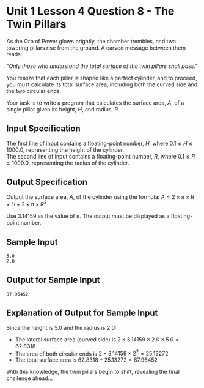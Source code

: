 # Unit 1 Lesson 4 Question 8 - The Twin Pillars  

As the Orb of Power glows brightly, the chamber trembles, and two towering pillars rise from the ground. A carved message between them reads:  

*"Only those who understand the total surface of the twin pillars shall pass."*  

You realize that each pillar is shaped like a perfect cylinder, and to proceed, you must calculate its total surface area, including both the curved side and the two circular ends.  

Your task is to write a program that calculates the surface area, $A$, of a single pillar given its height, $H$, and radius, $R$.  

## Input Specification  

The first line of input contains a floating-point number, $H$, where $0.1 \leq H \leq 1000.0$, representing the height of the cylinder.  
The second line of input contains a floating-point number, $R$, where $0.1 \leq R \leq 1000.0$, representing the radius of the cylinder.  

## Output Specification  

Output the surface area, *A*, of the cylinder using the formula: $A = 2 \times \pi \times R \times H + 2 \times \pi \times R^2$

Use $3.14159$ as the value of $\pi$. The output must be displayed as a floating-point number.  

## Sample Input

```
5.0
2.0
```

## Output for Sample Input

```
87.96452
```

## Explanation of Output for Sample Input  

Since the height is $5.0$ and the radius is $2.0$:  

- The lateral surface area (curved side) is $2 \times 3.14159 \times 2.0 \times 5.0 = 62.8318$  
- The area of both circular ends is $2 \times 3.14159 \times 2^2 = 25.13272$ 
- The total surface area is $62.8318 + 25.13272 = 87.96452$

With this knowledge, the twin pillars begin to shift, revealing the final challenge ahead...